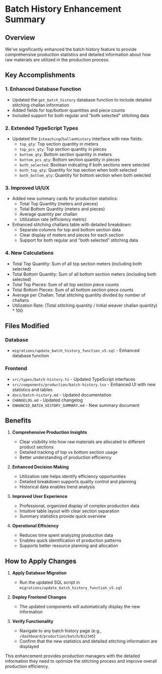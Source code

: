# Batch History Enhancement Summary

## Overview
We've significantly enhanced the batch history feature to provide comprehensive production statistics and detailed information about how raw materials are utilized in the production process.

## Key Accomplishments

### 1. Enhanced Database Function
- Updated the `get_batch_history` database function to include detailed stitching challan information
- Added fields for top/bottom quantities and piece counts
- Included support for both regular and "both selected" stitching data

### 2. Extended TypeScript Types
- Updated the `IsteachingChallanHistory` interface with new fields:
  - `top_qty`: Top section quantity in meters
  - `top_pcs_qty`: Top section quantity in pieces
  - `bottom_qty`: Bottom section quantity in meters
  - `bottom_pcs_qty`: Bottom section quantity in pieces
  - `both_selected`: Boolean indicating if both sections were selected
  - `both_top_qty`: Quantity for top section when both selected
  - `both_bottom_qty`: Quantity for bottom section when both selected

### 3. Improved UI/UX
- Added new summary cards for production statistics:
  - Total Top Quantity (meters and pieces)
  - Total Bottom Quantity (meters and pieces)
  - Average quantity per challan
  - Utilization rate (efficiency metric)
- Enhanced stitching challans table with detailed breakdown:
  - Separate columns for top and bottom section data
  - Clear display of meters and pieces for each section
  - Support for both regular and "both selected" stitching data

### 4. New Calculations
- Total Top Quantity: Sum of all top section meters (including both selected)
- Total Bottom Quantity: Sum of all bottom section meters (including both selected)
- Total Top Pieces: Sum of all top section piece counts
- Total Bottom Pieces: Sum of all bottom section piece counts
- Average per Challan: Total stitching quantity divided by number of challans
- Utilization Rate: (Total stitching quantity / Initial weaver challan quantity) * 100

## Files Modified

### Database
- `migrations/update_batch_history_function_v5.sql` - Enhanced database function

### Frontend
- `src/types/batch-history.ts` - Updated TypeScript interfaces
- `src/components/production/batch-history.tsx` - Enhanced UI with new statistics and tables
- `docs/batch-history.md` - Updated documentation
- `CHANGELOG.md` - Updated changelog
- `ENHANCED_BATCH_HISTORY_SUMMARY.md` - New summary document

## Benefits

1. **Comprehensive Production Insights**
   - Clear visibility into how raw materials are allocated to different product sections
   - Detailed tracking of top vs bottom section usage
   - Better understanding of production efficiency

2. **Enhanced Decision Making**
   - Utilization rate helps identify efficiency opportunities
   - Detailed breakdown supports quality control and planning
   - Historical data enables trend analysis

3. **Improved User Experience**
   - Professional, organized display of complex production data
   - Intuitive table layout with clear section separation
   - Summary statistics provide quick overview

4. **Operational Efficiency**
   - Reduces time spent analyzing production data
   - Enables quick identification of production patterns
   - Supports better resource planning and allocation

## How to Apply Changes

1. **Apply Database Migration**
   - Run the updated SQL script in `migrations/update_batch_history_function_v5.sql`

2. **Deploy Frontend Changes**
   - The updated components will automatically display the new information

3. **Verify Functionality**
   - Navigate to any batch history page (e.g., `/dashboard/production/batch/B12345`)
   - Confirm that the new statistics and detailed stitching information are displayed

This enhancement provides production managers with the detailed information they need to optimize the stitching process and improve overall production efficiency.